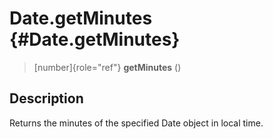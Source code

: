 Date.getMinutes {#Date.getMinutes}
===============

> [number]{role="ref"} **getMinutes** ()

Description
-----------

Returns the minutes of the specified Date object in local time.
